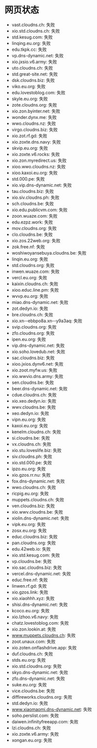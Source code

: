 # 网页状态
- vast.cloudns.ch: 失败
- xio.std.cloudns.ch: 失败
- std.kesug.com: 失败
- linqing.eu.org: 失败
- edu.tkpk.cc: 失败
- vp.dns-dynamic.net: 失败
- xio.jxsio.v6.army: 失败
- uto.cloudns.ch: 失败
- std.great-site.net: 失败
- dsk.cloudns.biz: 失败
- viko.eu.org: 失败
- edu.lovestoblog.com: 失败
- skyle.eu.org: 失败
- zote.cloudns.org: 失败
- xio.zon.byinter.net: 失败
- wonder.dynx.me: 失败
- wwo.cloudns.nz: 失败
- virgo.cloudns.biz: 失败
- xio.zot.rf.gd: 失败
- xio.zoxte.dns.navy: 失败
- skvip.eu.org: 失败
- xio.zoxte.v6.rocks: 失败
- xio.zon.myredirect.us: 失败
- xioo.wwo.cloudns.nz: 失败
- xioo.kaxoi.eu.org: 失败
- std.000.pe: 失败
- xio.vip.dns-dynamic.net: 失败
- tau.cloudns.biz: 失败
- xio.siv.cloudns.ph: 失败
- sch.cloudns.be: 失败
- xio.edu.publicvm.com: 失败
- zoon.wuaze.com: 失败
- edu.ezpz.work: 失败
- mov.cloudns.org: 失败
- clo.cloudns.be: 失败
- xio.zos.22web.org: 失败
- zok.free.nf: 失败
- woshiwoyansebuya.cloudns.be: 失败
- linqin.eu.org: 失败
- std.cloudns.org: 失败
- inwen.wuaze.com: 失败
- vercl.eu.org: 失败
- kaixin.cloudns.ch: 失败
- xioo.educ.line.pm: 失败
- wvvp.eu.org: 失败
- miao.dns-dynamic.net: 失败
- zot.dedyn.io: 失败
- bre.cloudns.ch: 失败
- xio.xn--ebbpo8a.xn--y9a3aq: 失败
- svip.cloudns.org: 失败
- zfo.cloudns.org: 失败
- ipen.eu.org: 失败
- vip.dns-dynamic.net: 失败
- xio.soho.lovedub.net: 失败
- sac.cloudns.biz: 失败
- xioo.jxios.dynv6.net: 失败
- xio.zoot.myfw.us: 失败
- xio.wwvio.dns.army: 失败
- sen.cloudns.be: 失败
- beer.dns-dynamic.net: 失败
- cdue.cloudns.ch: 失败
- xio.xeo.dedyn.io: 失败
- wwv.cloudns.be: 失败
- xeo.dedyn.io: 失败
- vipn.eu.org: 失败
- kaxoi.eu.org: 失败
- kenelm.cloudns.ch: 失败
- si.cloudns.be: 失败
- vx.cloudns.ch: 失败
- xio.stu.loveslife.biz: 失败
- siv.cloudns.ph: 失败
- xio.std.000.pe: 失败
- ipzo.eu.org: 失败
- xio.gzos.rr.nu: 失败
- fox.dns-dynamic.net: 失败
- wwo.cloudns.ch: 失败
- ricpig.eu.org: 失败
- muppets.cloudns.ch: 失败
- ven.cloudns.biz: 失败
- xio.wwv.cloudns.be: 失败
- xiolin.dns-dynamic.net: 失败
- vipk.eu.org: 失败
- zosx.eu.org: 失败
- educ.cloudns.biz: 失败
- pan.cloudns.org: 失败
- edu.42web.io: 失败
- xio.std.kesug.com: 失败
- vp.cloudns.be: 失败
- xio.sac.cloudns.biz: 失败
- vercel.dns-dynamic.net: 失败
- educ.free.nf: 失败
- linwen.rf.gd: 失败
- xio.gzos.link: 失败
- xio.xiaohhh.xyz: 失败
- shisi.dns-dynamic.net: 失败
- kcoco.eu.org: 失败
- xio.lzhoo.v6.navy: 失败
- chatz.lovestoblog.com: 失败
- xio.zon.lookin.at: 失败
- www.muppets.cloudns.ch: 失败
- zoot.unaux.com: 失败
- xio.zoten.onflashdrive.app: 失败
- duf.cloudns.ch: 失败
- stds.eu.org: 失败
- xio.std.cloudns.org: 失败
- skyo.dns-dynamic.net: 失败
- zfo.dns-dynamic.net: 失败
- suke.eu.org: 失败
- vice.cloudns.be: 失败
- diffireworks.cloudns.org: 失败
- std.dedyn.io: 失败
- www.xiaomaomi.dns-dynamic.net: 失败
- soho.perslist.com: 失败
- daiwen.infinityfreeapp.com: 失败
- lzi.cloudns.ch: 失败
- xio.zoxte.v6.army: 失败
- xongan.eu.org: 失败
